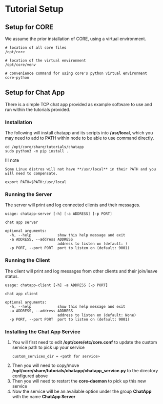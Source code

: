 # Tutorial Setup

## Setup for CORE

We assume the prior installation of CORE, using a virtual environment.

```shell
# location of all core files
/opt/core

# location of the virtual environment
/opt/core/venv

# convenience command for using core's python virtual environment
core-python
```

## Setup for Chat App

There is a simple TCP chat app provided as example software to use and run within
the tutorials provided.

### Installation

The following will install chatapp and its scripts into **/usr/local**, which you
may need to add to PATH within node to be able to use command directly.

``` shell
cd /opt/core/share/tutorials/chatapp
sudo python3 -m pip install .
```

!!! note

    Some Linux distros will not have **/usr/local** in their PATH and you
    will need to compensate.

``` shell
export PATH=$PATH:/usr/local
```

### Running the Server

The server will print and log connected clients and their messages.

``` shell
usage: chatapp-server [-h] [-a ADDRESS] [-p PORT]

chat app server

optional arguments:
  -h, --help            show this help message and exit
  -a ADDRESS, --address ADDRESS
                        address to listen on (default: )
  -p PORT, --port PORT  port to listen on (default: 9001)
```

### Running the Client

The client will print and log messages from other clients and their join/leave status.

``` shell
usage: chatapp-client [-h] -a ADDRESS [-p PORT]

chat app client

optional arguments:
  -h, --help            show this help message and exit
  -a ADDRESS, --address ADDRESS
                        address to listen on (default: None)
  -p PORT, --port PORT  port to listen on (default: 9001)
```

### Installing the Chat App Service

1. You will first need to edit **/opt/core/etc/core.conf** to update the custom
   service path to pick up your service
    ``` shell
    custom_services_dir = <path for service>
    ```
2. Then you will need to copy/move **/opt/core/share/tutorials/chatapp/chatapp_service.py** to the directory
   configured above
3. Then you will need to restart the **core-daemon** to pick up this new service
4. Now the service will be an available option under the group **ChatApp** with
   the name **ChatApp Server**
